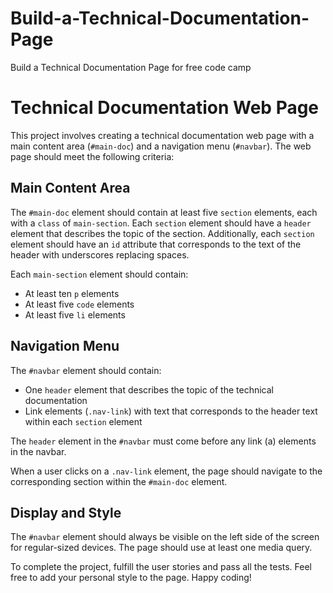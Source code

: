 # Build-a-Technical-Documentation-Page
Build a Technical Documentation Page for free code camp
# Technical Documentation Web Page

This project involves creating a technical documentation web page with a main content area (`#main-doc`) and a navigation menu (`#navbar`). The web page should meet the following criteria:

## Main Content Area

The `#main-doc` element should contain at least five `section` elements, each with a `class` of `main-section`. Each `section` element should have a `header` element that describes the topic of the section. Additionally, each `section` element should have an `id` attribute that corresponds to the text of the header with underscores replacing spaces.

Each `main-section` element should contain:

- At least ten `p` elements
- At least five `code` elements
- At least five `li` elements

## Navigation Menu

The `#navbar` element should contain:

- One `header` element that describes the topic of the technical documentation
- Link elements (`.nav-link`) with text that corresponds to the header text within each `section` element

The `header` element in the `#navbar` must come before any link (a) elements in the navbar.

When a user clicks on a `.nav-link` element, the page should navigate to the corresponding section within the `#main-doc` element.

## Display and Style

The `#navbar` element should always be visible on the left side of the screen for regular-sized devices. The page should use at least one media query.

To complete the project, fulfill the user stories and pass all the tests. Feel free to add your personal style to the page. Happy coding!
